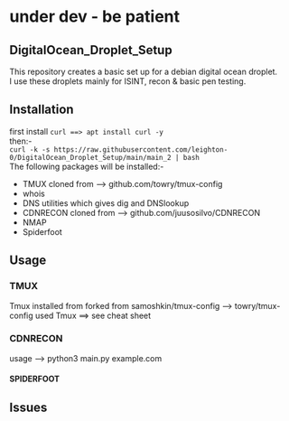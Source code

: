 # under dev - be patient

## DigitalOcean_Droplet_Setup
This repository creates a basic set up for a debian digital ocean droplet.  
I use these droplets mainly for ISINT, recon & basic pen testing.
 


## Installation
first install ```curl ==> apt install curl -y```  
then:-  
```curl -k -s https://raw.githubusercontent.com/leighton-0/DigitalOcean_Droplet_Setup/main/main_2 | bash```  
The following packages will be installed:-  
* TMUX   cloned from --> github.com/towry/tmux-config
* whois
* DNS utilities which gives dig and DNSlookup
* CDNRECON cloned from --> github.com/juusosilvo/CDNRECON
* NMAP
* Spiderfoot


## Usage
### TMUX
Tmux installed from forked from samoshkin/tmux-config --> towry/tmux-config used
Tmux ==> see cheat sheet
### CDNRECON
usage -->  python3 main.py example.com
#### SPIDERFOOT


## Issues




